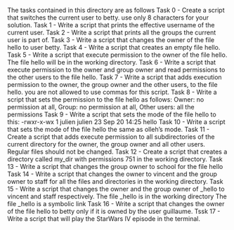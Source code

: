 The tasks contained in this directory are as follows
Task 0 - Create a script that switches the current user to betty. use only 8 characters for your solution.
Task 1 - Write a script that prints the effective username of the current user.
Task 2 - Write a script that prints all the groups the current user is part of.
Task 3 - Write a script that changes the owner of the file hello to user betty.
Task 4 - Write a script that creates an empty file hello.
Task 5 - Write a script that execute permission to the owner of the file hello. The file hello will be in the working directory.
Task 6 - Write a script that execute permission to the owner and group owner and read permissions to the other users to the file hello.
Task 7 - Write a script that adds execution permission to the owner, the group owner and the other users, to the file hello. you are not allowed to use commas for this script.
Task 8 - Write a script that sets the permission to the file hello as follows: Owner: no permission at all, Group: no permission at all, Other users: all the permissions
Task 9 - Write a script that sets the mode of the file hello to this:
-rwxr-x-wx 1 julien julien 23 Sep 20 14:25 hello
Task 10 - Write a script that sets the mode of the file hello the same as olleh’s mode.
Task 11 - Create a script that adds execute permission to all subdirectories of the current directory for the owner, the group owner and all other users. Regular files should not be changed.
Task 12 - Create a script that creates a directory called my_dir with permissions 751 in the working directory.
Task 13 - Write a script that changes the group owner to school for the file hello
Task 14 - Write a script that changes the owner to vincent and the group owner to staff for all the files and directories in the working directory.
Task 15 - Write a script that changes the owner and the group owner of _hello to vincent and staff respectively.
The file _hello is in the working directory
The file _hello is a symbolic link
Task 16 - Write a script that changes the owner of the file hello to betty only if it is owned by the user guillaume.
Tssk 17 - Write a script that will play the StarWars IV episode in the terminal.
